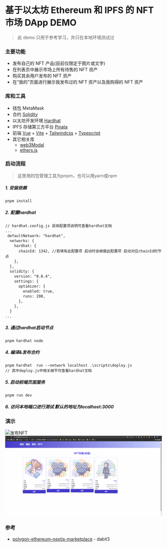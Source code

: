 # 基于以太坊 Ethereum 和 IPFS 的 NFT 市场 DApp DEMO

> 此 demo 只用于参考学习，并只在本地环境测试过


### 主要功能

- 发布自己的 NFT 产品(目前仅限定于图片或文字)
- 在列表页中展示市场上所有待售的 NFT 资产
- 购买其余用户发布的 NFT 资产
- 在“我的”页面进行展示我发布过的 NFT 资产以及我购得的 NFT 资产

### 库和工具

- 钱包 MetaMask
- 合约 [Solidity](https://solidity-cn.readthedocs.io/zh/develop/index.html)
- 以太坊开发环境 [Hardhat](https://hardhat.org/)
- IPFS 存储第三方平台 [Pinata](https://www.pinata.cloud/)
- 前端 [Vue](https://v3.vuejs.org/) + [Vite](https://vitejs.dev/) + [Tailwindcss](https://tailwindcss.com/) + [Typescript](https://www.typescriptlang.org/)
- 其它相关库
  - [web3Modal](https://github.com/Web3Modal/web3modal)
  - [ethers.js](https://github.com/ethers-io/ethers.js)

### 启动流程
> 这里用的包管理工具为pnpm，也可以用yarn或npm
##### 1. 安装依赖
```
pnpm install
```
##### 2. 配置hardhat
```
// hardhat.config.js 具体配置项说明可查看hardhat文档
...
 defaultNetwork: "hardhat",
  networks: {
    hardhat: {
      chainId: 1342, //若填有此配置项 启动时会根据此配置项 启动对应chainId的节点
    },
  },
  solidity: {
    version: "0.8.4",
    settings: {
      optimizer: {
        enabled: true,
        runs: 200,
      },
    },
  }
...
```
##### 3. 通过hardhat启动节点
```
pnpm hardhat node 
```
##### 4. 编译&发布合约
```
pnpm hardhat  run --network localhost .\scripts\deploy.js
// 其中deploy.js中相关细节可查看hardhat文档
```
##### 5. 启动前端页面服务
```
pnpm run dev
```
##### 6. 访问本地端口进行测试 默认的地址为localhost:3000

### 演示
![发布NFT](./screenshots/发布nft.gif)
![购买NFT](./screenshots/购买nft.gif)


### 参考
-   [polygon-ethereum-nextjs-marketplace](https://github.com/dabit3/polygon-ethereum-nextjs-marketplace) -  dabit3

